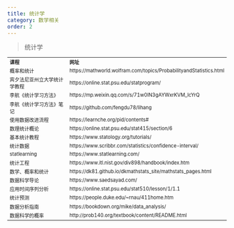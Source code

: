 ```yaml
---
title: 统计学
category: 数学相关
order: 2
---
```


> 统计学
<table width="1033" style="font-size: 0.8em;">
	<tbody>
		<tr>
			<td>
				<strong>
					课程
				</strong>
			</td>
			<td>
				<strong>
					网址
				</strong>
			</td>
		</tr>
        <tr>
			<td>
				概率和统计
			</td>
			<td>
				https://mathworld.wolfram.com/topics/ProbabilityandStatistics.html
			</td>
		</tr>
		<tr>
			<td>
				宾夕法尼亚州立大学统计学教程
			</td>
			<td>
				https://online.stat.psu.edu/statprogram/
			</td>
		</tr>
		<tr>
			<td>
				李航《统计学习方法》
			</td>
			<td>
				https://mp.weixin.qq.com/s/71w0IN3gAYWxrKVM_lcYrQ
			</td>
		</tr>
		<tr>
			<td>
				李航《统计学习方法》笔记
			</td>
			<td>
				https://github.com/fengdu78/lihang
			</td>
		</tr>
		<tr>
			<td>
				使用数据改进流程
			</td>
			<td>
				https://learnche.org/pid/contents#
			</td>
		</tr>
        <tr>
			<td>
				数理统计概论
			</td>
			<td>
				https://online.stat.psu.edu/stat415/section/6
			</td>
		</tr>
        <tr>
			<td>
				基本统计教程
			</td>
			<td>
				https://www.statology.org/tutorials/
			</td>
		</tr>
        <tr>
			<td>
				统计数据
			</td>
			<td>
				https://www.scribbr.com/statistics/confidence-interval/
			</td>
		</tr>
        <tr>
			<td>
				statlearning
			</td>
			<td>
				https://www.statlearning.com/
			</td>
		</tr>
        <tr>
			<td>
				统计工程
			</td>
			<td>
				https://www.itl.nist.gov/div898/handbook/index.htm
			</td>
		</tr>
        <tr>
			<td>
				数学、概率和统计
			</td>
			<td>
				https://dk81.github.io/dkmathstats_site/mathstats_pages.html
			</td>
		</tr>
        <tr>
			<td>
				数据科学导论
			</td>
			<td>
				https://www.saedsayad.com/
			</td>
		</tr>
        <tr>
			<td>
				应用时间序列分析
			</td>
			<td>
				https://online.stat.psu.edu/stat510/lesson/1/1.1
			</td>
		</tr>
        <tr>
			<td>
				统计预测
			</td>
			<td>
				https://people.duke.edu/~rnau/411home.htm
			</td>
		</tr>
        <tr>
			<td>
				数据分析指南
			</td>
			<td>
				https://bookdown.org/mike/data_analysis/
			</td>
		</tr>
        <tr>
			<td>
				数据科学的概率
			</td>
			<td>
				http://prob140.org/textbook/content/README.html
			</td>
		</tr>
	</tbody>
</table>


















